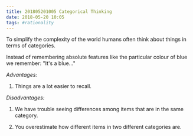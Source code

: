 ```yaml
---
title: 201805201005 Categorical Thinking
date: 2018-05-20 10:05
tags: #rationality 
---
```

To simplify the complexity of the world humans often think about things in terms of categories.

Instead of remembering absolute features like the particular colour of blue we remember: "It's a blue..."

*Advantages:*
1. Things are a lot easier to recall.

*Disadvantages:*
1. We have trouble seeing differences among items that are in the same category.

2. You overestimate how different items in two different categories are.

